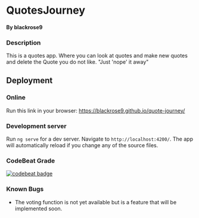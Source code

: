 # QuotesJourney
#### By blackrose9

### Description
This is a quotes app. Where you can look at quotes and make new quotes and delete the Quote you do not like. "Just 'nope' it away"

## Deployment
### Online
Run this link in your browser: https://blackrose9.github.io/quote-journey/
### Development server
Run `ng serve` for a dev server. Navigate to `http://localhost:4200/`. The app will automatically reload if you change any of the source files.

### CodeBeat Grade
[![codebeat badge](https://codebeat.co/badges/9b11a74a-9b94-442d-b69f-dd61f52d6e5c)](https://codebeat.co/projects/github-com-blackrose9-quote-journey-master)

### Known Bugs
* The voting function is not yet available but is a feature that will be implemented soon.